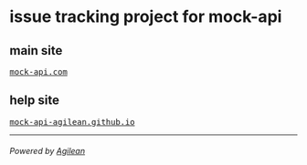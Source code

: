 # issue tracking project for mock-api

## main site
<a href="http://mock-api.com/" target="_blank"><pre>mock-api.com</pre></a>

## help site
<a href="http://mock-api-agilean.github.io/" target="_blank"><pre>mock-api-agilean.github.io</pre></a>

--------------
###### Powered by <a href="http://www.agilean.cn" target="_blank">Agilean</a>


